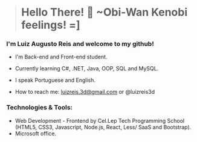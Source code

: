 > # Hello There! 👋 ~Obi-Wan Kenobi feelings! =]
### I'm Luiz Augusto Reis and welcome to my github!

* I'm Back-end and Front-end student.
* Currently learning C#, .NET, Java, OOP, SQL and MySQL.
* I speak Portuguese and English.

* How to reach me: luizreis.3d@gmail.com or @luizreis3d


### Technologies & Tools:
* Web Development - Frontend by Cel.Lep Tech Programming School (HTML5, CSS3, Javascript, Node.js, React, Less/ SaaS and Bootstrap).
* Microsoft office.
